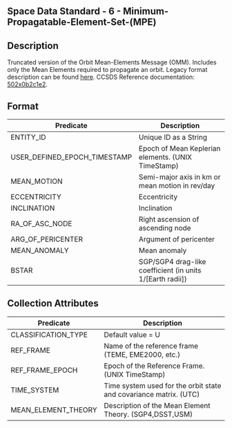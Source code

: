 ## Space Data Standard - 6 - Minimum-Propagatable-Element-Set-(MPE)

## Description

Truncated version of the Orbit Mean-Elements Message (OMM).  Includes only the Mean Elements required to propagate an orbit.  Legacy format description can be found [here](https://github.com/DigitalArsenal/spacedatastandards.org/blob/main/survey/legacy-messages/tle/README.md).  CCSDS Reference documentation: [502x0b2c1e2](https://public.ccsds.org/Pubs/502x0b2c1e2.pdf).

## Format

|Predicate |Description |
---|---|
ENTITY\_ID| Unique ID as a String|
USER\_DEFINED\_EPOCH\_TIMESTAMP|Epoch of Mean Keplerian elements. (UNIX TimeStamp)|
MEAN\_MOTION|Semi-major axis in km or mean motion in rev/day|
ECCENTRICITY|Eccentricity|
INCLINATION|Inclination|
RA\_OF\_ASC\_NODE|Right ascension of ascending node|
ARG\_OF\_PERICENTER|Argument of pericenter|
MEAN\_ANOMALY|Mean anomaly|
BSTAR|SGP/SGP4 drag-like coefficient (in units 1/[Earth radii])|

## Collection Attributes

|Predicate |Description |
---|---|
CLASSIFICATION\_TYPE|Default value = U|
REF\_FRAME|Name of the reference frame (TEME, EME2000, etc.)|
REF\_FRAME\_EPOCH|Epoch of the Reference Frame. (UNIX TimeStamp)|
TIME\_SYSTEM|Time system used for the orbit state and covariance matrix. (UTC)|
MEAN\_ELEMENT\_THEORY|Description of the Mean Element Theory. (SGP4,DSST,USM)|
